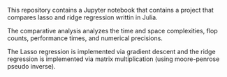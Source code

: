 
This repository contains a Jupyter notebook that contains a project that compares lasso and ridge regression writtin in Julia.  

The comparative analysis analyzes the time and space complexities, flop counts, performance times, and numerical precisions.  

The Lasso regression is implemented via gradient descent and the ridge regression is implemented via matrix multiplication (using moore-penrose pseudo inverse).
